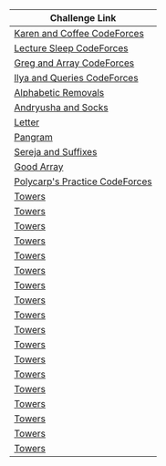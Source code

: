 | Challenge Link |
| -----------------|
|[Karen and Coffee CodeForces](https://codeforces.com/contest/816/problem/B)|
|[Lecture Sleep CodeForces](https://codeforces.com/contest/961/problem/B)|
|[Greg and Array CodeForces](https://codeforces.com/problemset/problem/296/C)|
|[Ilya and Queries CodeForces](https://codeforces.com/problemset/problem/313/B)|
|[Alphabetic Removals](https://codeforces.com/contest/999/problem/C)|
|[Andryusha and Socks](https://codeforces.com/contest/780/problem/A)|
|[Letter](https://codeforces.com/contest/43/problem/B)|
|[Pangram](https://codeforces.com/contest/520/problem/A)|
|[Sereja and Suffixes](https://codeforces.com/contest/368/problem/B)|
|[Good Array](https://codeforces.com/problemset/problem/1077/C)|
|[Polycarp's Practice CodeForces](https://codeforces.com/contest/1006/problem/B)|
|[Towers](https://codeforces.com/contest/37/problem/A)|
|[Towers](https://codeforces.com/contest/37/problem/A)|
|[Towers](https://codeforces.com/contest/37/problem/A)|
|[Towers](https://codeforces.com/contest/37/problem/A)|
|[Towers](https://codeforces.com/contest/37/problem/A)|
|[Towers](https://codeforces.com/contest/37/problem/A)|
|[Towers](https://codeforces.com/contest/37/problem/A)|
|[Towers](https://codeforces.com/contest/37/problem/A)|
|[Towers](https://codeforces.com/contest/37/problem/A)|
|[Towers](https://codeforces.com/contest/37/problem/A)|
|[Towers](https://codeforces.com/contest/37/problem/A)|
|[Towers](https://codeforces.com/contest/37/problem/A)|
|[Towers](https://codeforces.com/contest/37/problem/A)|
|[Towers](https://codeforces.com/contest/37/problem/A)|
|[Towers](https://codeforces.com/contest/37/problem/A)|
|[Towers](https://codeforces.com/contest/37/problem/A)|
|[Towers](https://codeforces.com/contest/37/problem/A)|
|[Towers](https://codeforces.com/contest/37/problem/A)|
